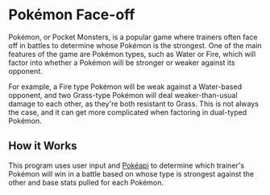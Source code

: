 # Pokémon Face-off

Pokémon, or Pocket Monsters, is a popular game where trainers often face off in battles to determine whose Pokémon is the strongest. One of the main features of the game are Pokémon types, such as Water or Fire, which will factor into whether a Pokémon will be stronger or weaker against its opponent.

For example, a Fire type Pokémon will be weak against a Water-based opponent, and two Grass-type Pokémon will deal weaker-than-usual damage to each other, as they're both resistant to Grass. This is not always the case, and it can get more complicated when factoring in dual-typed Pokémon.

## How it Works

This program uses user input and [Pokéapi](https://pokeapi.co/docs/v2#info) to determine which trainer's Pokémon will win in a battle based on whose type is strongest against the other and base stats pulled for each Pokémon.